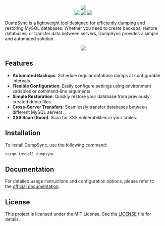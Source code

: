 <div align='center'>
<img src='https://camo.githubusercontent.com/bba1e2629a190a9a11efa835abf931ffd18488d4479ab45898a93c899d59fa2a/68747470733a2f2f692e696d6775722e636f6d2f4e376d573934332e706e67'/>
</div>

<div align='center'>
<img src='https://img.shields.io/crates/v/dumpsync?style=for-the-badge&logo=rust'/>
<img src='https://img.shields.io/crates/l/dumpsync?style=for-the-badge'/>
<img src='https://img.shields.io/crates/d/dumpsync?style=for-the-badge&logo=rust'/>
</div>

DumpSync is a lightweight tool designed for efficiently dumping and restoring MySQL databases. Whether you need to create backups, restore databases, or transfer data between servers, DumpSync provides a simple and automated solution.

<div align='center'>
<img src='https://i.imgur.com/R8VOwQB.png'>
</div>

## Features

- **Automated Backups**: Schedule regular database dumps at configurable intervals.
- **Flexible Configuration**: Easily configure settings using environment variables or command-line arguments.
- **Simple Restoration**: Quickly restore your database from previously created dump files.
- **Cross-Server Transfers**: Seamlessly transfer databases between different MySQL servers.
- **XSS Scan (Soon)**: Scan for XSS vulnerabilities in your tables.

## Installation

To install DumpSync, use the following command:

```bash
cargo install dumpsync
```

## Documentation

For detailed usage instructions and configuration options, please refer to the [official documentation](https://docs.dumpsync.com/).

## License

This project is licensed under the MIT License. See the [LICENSE](LICENSE) file for details.
